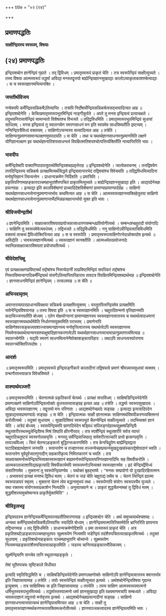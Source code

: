 +++
title = "०२ (२४)"

+++


## प्रमाणपद्धतिः

**साक्षीन्द्रियस्य स्वरूपम्, विषयाः**

## (२४) **प्रमाणपद्धतिः**

इन्द्रियशब्देन ज्ञानेन्द्रियं गृह्यते । तद् द्विविधम् । प्रमातृस्वरूपं प्राकृतं चेति । तत्र स्वरूपेन्द्रियं साक्षीत्युच्यते । तस्य विषया आत्मस्वरूपं तद्धर्मा अविद्या मनस्तद्वृत्तयो बाह्येन्द्रियज्ञानसुखाद्याः कालोऽव्याकृताकाशश्चेत्याद्याः । स च स्वरूपज्ञानमभिव्यनक्ति ।

### **जयतीर्थविजय**

नन्वेवमपि कर्मेन्द्रियसन्निकर्षेऽतिव्याप्तिः । तत्रापि निर्दोषार्थेन्द्रियसन्निकर्षत्वसद्भावादित्यत आह ॥ इन्द्रियशब्देनेति । केचित्प्रमातृस्वरूपभूतमिन्द्रियं नाङ्गीकुर्वते । अपरे तु मनस इन्द्रियत्वं प्रत्याचक्षते । तदुभयनिरासायेन्द्रियं सामान्यतो विशेषतश्च विभजते ॥ तद्द्विविधमिति । प्रमातृस्वरूपभूतमिन्द्रियं सुधायां साधितम् । मनस इन्द्रियत्वं तु स्वातन्त्र्येण स्मरणसाधनं मन इति स्वयमेव साधयिष्यतीति द्रष्टव्यम् । नन्विन्द्रियत्रैविध्यं वक्तव्यम् । साक्षिणोऽप्यन्यस्य सत्त्वादित्यत आह ॥ तत्रेति । साक्षिण्यनुप्रमाणसामान्यलक्षणमुपपादयति ॥ स चेति । तथा च यथार्थज्ञानसाधनमनुप्रमाणमिति लक्षणे योगिज्ञानलक्षण इव यथार्थज्ञानातिशयसाधनत्वं विवक्षितमतिशयश्चोत्पत्तिर्व्यक्तिर्वेति नाव्याप्तिरिति भावः ।

### **भावदीपः**

कर्मेन्द्रियेष्वपि वाक्पाणिपादपायूपस्थेष्विन्द्रियशब्दप्रवृत्तेराह ॥ इन्द्रियशब्देनेति । जात्येकवचनम् । तत्तद्विषयेण तत्तदिन्द्रियस्य सन्निकर्षः प्रत्यक्षमित्यर्थसिद्धये इन्द्रियावान्तरभेदं तद्विषयांश्च विवेचयति ॥ तद्द्विविधमित्यादिना मनोवृत्तिज्ञानं त्वित्यन्तेन । प्राधान्यक्रमेण निर्दिशति ॥ प्रमात्रिति । प्रकृतिपरिणामाहङ्कारपञ्चमहाभूतांशैरुपचितं प्राकृतमित्युच्यते ॥ बाह्येन्द्रियज्ञानसुखाद्या इति । आद्यपदेनेच्छा प्रयत्नग्रहः । इत्याद्या इति कालविशेषाणां प्राच्यादिदेशविशेषाणां प्रामाण्याप्रामाण्यादेर्ग्रहः । साक्षिणो यथार्थज्ञानसाधनत्वेनानुप्रमाणान्तर्भावः कथमित्यत आह ॥ स चेति । आत्मस्वरूपज्ञानव्यक्तिहेतुतया साक्षिणो यथार्थज्ञानसाधनत्वेनानुप्रमाणान्तर्भेदभिन्नप्रत्यक्षान्तर्भावो युक्त इति भावः ।

### **श्रीविजयीन्द्रतीर्थ**

॥ ज्ञानेन्द्रियमिति । साक्षात्कारविषयताप्रयोजकासाधारणसम्बन्धप्रतियोगीत्यर्थः । सम्बन्धश्चक्षुरादौ संयोगादिः । साक्षिणि तु स्वरूपमेवेत्यवधेयम् । तद्विभजते ॥ तद्द्विविधमिति । ननु साक्षिणोऽपीन्द्रियत्वात्त्रिविधमिति वक्तव्यं तत्कथं द्वैविध्योक्तिरित्यत आह ॥ स च स्वरूपेति । प्रमातृस्वरूपसाक्षिणोरभेदान्नोक्तदोष इत्यर्थः ॥ अविद्येति । भावरूपमज्ञानमित्यर्थः ॥ स्वरूपज्ञानं व्यनक्तीति । आत्मधर्मतत्प्रयोजनादेः स्वाभिन्नसाक्षात्कारविषयतां प्रयोजयतीत्यर्थः ।

### **श्रीवेदेशभिक्षु**

एवं प्रत्यक्षलक्षणप्रविष्टमर्थं तद्दोषांश्च निरूप्येदानीं तत्प्रविष्टमिन्द्रियं सपरिकरं तद्दोषांश्च निरूपयिष्यन्वागादिकर्मेन्द्रियार्थ संसर्गेऽतिव्याप्तिपरिहाराय तावदत्र विवक्षितमिन्द्रियशब्दार्थमाह ॥ इन्द्रियशब्देनेति । ज्ञानसाधनमिन्द्रियं ज्ञानेन्द्रियम् । तत्फलमाह ॥ स चेति ॥

### **अभिनवामृतम्**

अवान्तरव्यापारप्राधान्यविवक्षया सन्निकर्षः प्रत्यक्षमित्युक्तम् । वस्तुतस्त्विन्द्रियमेव प्रत्यक्षमिति भावेनेन्द्रियविषयानाह ॥ तस्य विषया इति ॥ स च स्वरूपज्ञानमिति । चक्षुरादिवन्मनो वृत्तिज्ञानमपि कदाचिज्जनयतीति बोध्यम् । एतेन मोक्षयोग्यानां प्रामाण्यज्ञानस्य स्वरूपज्ञानत्वात्तस्य च यथार्थत्वादधमानां स्वरूपज्ञानमयथार्थमेवेति निर्धारणमयुक्तमिति परास्तम् । प्रमाणेनापि साक्षिणेश्वरसङ्कल्पवशाज्जायमानज्ञानस्य मनोवृत्तित्वात्तस्य यथार्थत्वेऽपि स्वरूपज्ञानस्य नियमेनायथार्थत्वान्मनसश्चाक्षुषादिज्ञानकरणत्वेऽपि यथार्थज्ञानसाधनत्वाभावान्नानुप्रमाणत्वमित्याह ॥ स्वातन्त्र्येणेति । यद्यपि स्मरणं साधनमित्यनेनैवोक्तशङ्कापरिहारः । तथाऽपि साधनत्वस्फोरणाय स्वातन्त्र्योक्तिरित्यदोषः ।

### **आदर्शः**

॥ प्रमातृस्वरूपमिति । प्रमातृस्वरूपे इन्द्रियाङ्गीकारे कालादीनां तद्विषयत्वे प्रमाणं श्रीमन्न्यायसुधायां व्यक्तम् । ग्रन्थगौरवभयान्नात्र विवेचयिष्यते ।

### **वाक्यार्थमञ्जरी**

॥ प्रमातृस्वरूपमिति । चेतनात्मकं प्रकृतिकार्यं चेत्यर्थः । प्रत्यक्षं सप्तविधम् । साक्षिषडिन्द्रियभेदेनेति प्रमाणलक्षणे साक्षिणोऽपीन्द्रियत्वोक्तेः कुतस्तस्यासङ्ग्रह इत्यत आह ॥ तत्रेति । तद्धर्माः स्वरूपसुखादयः । अविद्या भावरूपाज्ञानम् । तद्वृत्तयो मनः परिणताः । आद्यशब्देनेच्छादेः सङ्ग्रहः । इत्याद्या इत्यत्रादिपदेन सुखाद्यभावप्रामाण्यादेः सङ्ग्रहः ॥ स चेति । इन्द्रियात्मकः साक्षी ज्ञानात्मकः साक्षिणमर्थविषयीकरणव्यक्तिमन्तं करोतीत्यर्थः । तदुक्तं सुधायाम् । सुखादिविषयं स्वरूपभूतं चैतन्येन्द्रियं साक्षीत्युच्यते । तदभिव्यक्तं ज्ञानं चेति । अत्रेदं बोध्यम् । स्वरूपेन्द्रियमपि घ्राणादिभेदेन षड्विधं सल्लिङ्गदेहस्थसूक्ष्मषडिन्द्रियैः स्थूलशरीरस्थस्थूलेन्द्रियैश्च मिश्रं तिष्ठति क्षीरनीरवत् । तत्र स्पर्शेन्द्रियं स्थूलशरीरे सर्वत्र व्याप्तं चक्षुरादिचतुष्टयं स्वस्वगोलकवृत्ति । मनस्तु सर्वेन्द्रियाधिष्ठातृ सर्वशरीरसञ्चारि प्रायो हृत्कण्ठवृत्ति । तत्पञ्चविधम् । चित्तं चेतनाऽहङ्कारो बुद्धिरन्तःकरणमिति । तत्र केनचिद्रूपेण बाह्येन्द्रियद्वारा घटादिबाह्यार्थज्ञानं जनयति । रूपान्तरेण च तज्ज्ञानस्य तज्जन्येच्छाप्रयत्नसुखदुःखसंस्कारद्वेषोपादानं भवति । रूपान्तरेण पूर्वपूर्वजातगुणादीन् सहकारीकृत्य निमित्तकारणं च भवति । तत्र साक्ष्याख्यमनोरूपेन्द्रियाभिव्यक्तस्वरूपज्ञानं बाह्यमनोरूपेन्द्रियतत्परिणतज्ञानादिभिः सह विषयीकरोति । आत्मकालाकाशाविद्याप्रकृत्यादि विषयीकार्यमपि स्वरूपमनोऽभिव्यक्तं स्वरूपज्ञानमेव । इदं चेन्द्रियद्वैविध्यं संसारिणामेव । मुक्तानां तु स्वरूपेन्द्रियाण्येव । यथोक्तं बृहद्भाष्ये । ‘‘मनसः सम्प्रयोगो यो दुःखादिरहितात्मनः । अभावरूपं प्रत्यक्षं मनश्च द्विविधं मतम् । चेतनं च जडं चेति चक्षुराद्यं तथैव च । चेतनं त्विन्द्रियं ह्यात्मा स्वरूपान्नापरं स्मृतम् । मुक्तानां चेतनं त्वेव बद्धानामुभयं तथा । स्वरूपेणापि संयोगः स्वरूपस्यैव युज्यते । यथा रक्तस्य संयोगस्तत्प्रकाशेन नित्यदेति । अनुव्याख्याने च । प्राकृतं शुद्धचैतन्यमक्षं तु द्विविधं मतम् । शुद्धमीशरमामुक्तेष्वन्यत्र प्राकृतैर्युक्तमिति’’ ।

### **श्रीविट्टलभट्ट**

इन्द्रियपदस्य ज्ञानेन्द्रियकर्मेन्द्रियपरत्वप्रतीतिवारणायाह ॥ इन्द्रियशब्देन चेति । अर्थ समुच्चयार्थश्चशब्दः । अन्यथा कर्मेन्द्रियार्थसन्निकर्षेऽतिव्याप्तिः स्यादिति बोध्यम् । ज्ञानेन्द्रियमात्मातिरिक्तमेवेति भ्रान्तिरिति ज्ञापनाय तद्विभागमाह ॥ तद् द्विविधमिति । प्राधान्यक्रमेणोद्दिशति ॥ प्रमा तत्स्वरूपं प्राकृतं चेति । अत्र प्रकृतिशब्दोऽहङ्कारपञ्चमहाभूतपरः सूक्ष्मरूपेण नित्यमपि जडेन्द्रियं तदंशैरुपचितत्वात्प्राकृतमित्यर्थः । तदुक्तं सुधायाम् । प्रकृतिशब्देनाहङ्कारः पञ्चमहाभूतानि चोच्यन्ते । सूक्ष्मरूपेण नित्यमप्यहङ्कारांशैरुपचितत्वात्प्राकृतमिति । जडस्य चानित्याहङ्कारभौतिकत्वम् ।

सूक्ष्मेन्द्रियाणि सन्त्येव तानि स्थूलान्यहङ्कृतेः ।

तेषां भूतैरुपचयः सृष्टिकाले विधीयत

इत्यादि स्मृतिसिद्धमिति च । साक्षिषडिन्द्रियभेदेनेति प्रमाणलक्षणोक्तेः साक्षिणोऽपि ज्ञानेन्द्रियत्वात्तस्य क्वान्तर्भाव इति जिज्ञासायामाह ॥ तत्रेति । तयोः स्वरूपेन्द्रियं साक्षीत्युच्यत इत्यर्थः । अर्थशब्देनेन्द्रियविषया गृह्यन्त इत्युक्तम् । तत्र साक्षिविषयः क इति जिज्ञासायामाह ॥ तस्येति । तस्य साक्षिण आत्मस्वरूपमात्मनो धर्मिभूतस्वरूपभूतमित्यर्थः । तद्धर्मास्तस्यात्मनो धर्मा ज्ञानसुखाद्या इति वक्ष्यमाणमत्रापि सम्बध्यते । अविद्या भावरूपाज्ञानं तद्वृत्तयो मनोवृत्तय इत्यर्थः । आद्यशब्देनेच्छाप्रयत्नादीनां सङ्ग्रहः । साक्षिणो ज्ञानसाधनत्वाभावात्कथं ज्ञानेन्द्रियत्वमित्यत आह ॥ स चेति । साक्षी तु प्रमातृस्वरूपज्ञानमर्थकरणरूपव्यक्तिमत्करोतीत्यर्थः । ज्ञानव्यञ्जकत्वादस्य ज्ञानेन्द्रियत्वमिति भावः ।

